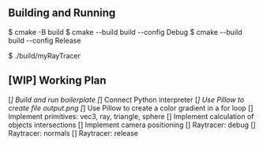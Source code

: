 Building and Running
--------------------

$ cmake -B build
$ cmake --build build --config Debug
$ cmake --build build --config Release

$ ./build/myRayTracer

[WIP] Working Plan
------------------

[*] Build and run boilerplate
[*] Connect Python interpreter
[*] Use Pillow to create file output.png
[*]  Use Pillow to create a color gradient in a for loop
[]  Implement primitives: vec3, ray, triangle, sphere
[]  Implement calculation of objects intersections
[]  Implement camera positioning
[]  Raytracer: debug
[]  Raytracer: normals
[]  Raytracer: release
